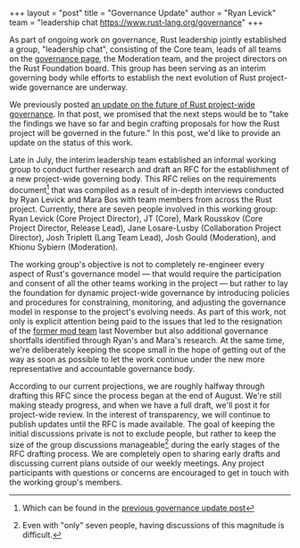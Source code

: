 +++
layout = "post"
title = "Governance Update"
author = "Ryan Levick"
team = "leadership chat <https://www.rust-lang.org/governance>"
+++

As part of ongoing work on governance, Rust leadership jointly established a group, "leadership chat", consisting of the Core team, leads of all teams on the [governance page], the Moderation team, and the project directors on the Rust Foundation board. This group has been serving as an interim governing body while efforts to establish the next evolution of Rust project-wide governance are underway.

We previously posted [an update on the future of Rust project-wide governance][update]. In that post, we promised that the next steps would be to "take the findings we have so far and begin crafting proposals for how the Rust project will be governed in the future." In this post, we'd like to provide an update on the status of this work.

Late in July, the interim leadership team established an informal working group to conduct further research and draft an RFC for the establishment of a new project-wide governing body. This RFC relies on the requirements document[^1] that was compiled as a result of in-depth interviews conducted by Ryan Levick and Mara Bos with team members from across the Rust project. Currently, there are seven people involved in this working group: Ryan Levick (Core Project Director), JT (Core), Mark Rousskov (Core Project Director, Release Lead), Jane Losare-Lusby (Collaboration Project Director), Josh Triplett (Lang Team Lead), Josh Gould (Moderation), and Khionu Sybiern (Moderation).

The working group's objective is not to completely re-engineer every aspect of Rust's governance model — that would require the participation and consent of all the other teams working in the project — but rather to lay the foundation for dynamic project-wide governance by introducing policies and procedures for constraining, monitoring, and adjusting the governance model in response to the project's evolving needs. As part of this work, not only is explicit attention being paid to the issues that led to the resignation of the [former mod team] last November but also additional governance shortfalls identified through Ryan's and Mara's research. At the same time, we're deliberately keeping the scope small in the hope of getting out of the way as soon as possible to let the work continue under the new more representative and accountable governance body.

According to our current projections, we are roughly halfway through drafting this RFC since the process began at the end of August. We're still making steady progress, and when we have a full draft, we'll post it for project-wide review. In the interest of transparency, we will continue to publish updates until the RFC is made available. The goal of keeping the initial discussions private is not to exclude people, but rather to keep the size of the group discussions manageable[^2] during the early stages of the RFC drafting process. We are completely open to sharing early drafts and discussing current plans outside of our weekly meetings. Any project participants with questions or concerns are encouraged to get in touch with the working group's members.

[^1]: Which can be found in the [previous governance update post][update]
[^2]: Even with "only" seven people, having discussions of this magnitude is difficult.

[governance page]: https://www.rust-lang.org/governance
[update]: https://blog.rust-lang.org/inside-rust/2022/05/19/governance-update.html
[former mod team]: https://blog.rust-lang.org/inside-rust/2021/11/25/in-response-to-the-moderation-team-resignation.html
